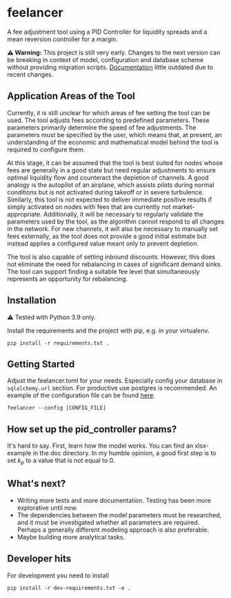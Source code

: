# feelancer

A fee adjustment tool using a PID Controller for liquidity spreads and a mean
reversion controller for a margin. 

**⚠️ Warning:** This project is still very early. Changes to the next version can
be breaking in context of model, configuration and database scheme without providing
migration scripts. [Documentation](docs/math.md) little outdated due to recent
changes.

## Application Areas of the Tool

Currently, it is still unclear for which areas of fee setting the tool can
be used. The tool adjusts fees according to predefined parameters. These
parameters primarily determine the speed of fee adjustments. The parameters
must be specified by the user, which means that, at present, an understanding
of the economic and mathematical model behind the tool is required to
configure them.

At this stage, it can be assumed that the tool is best suited for nodes
whose fees are generally in a good state but need regular adjustments to
ensure optimal liquidity flow and counteract the depletion of channels. A
good analogy is the autopilot of an airplane, which assists pilots during
normal conditions but is not activated during takeoff or in severe turbulence.
Similarly, this tool is not expected to deliver immediate positive results
if simply activated on nodes with fees that are currently not market-
appropriate. Additionally, it will be necessary to regularly validate the
parameters used by the tool, as the algorithm cannot respond to all changes
in the network. For new channels, it will also be necessary to manually set
fees externally, as the tool does not provide a good initial estimate but
instead applies a configured value meant only to prevent depletion.

The tool is also capable of setting inbound discounts. However, this does
not eliminate the need for rebalancing in cases of significant demand sinks.
The tool can support finding a suitable fee level that simultaneously
represents an opportunity for rebalancing.

## Installation

⚠️  Tested with Python 3.9 only.

Install the requirements and the project with pip, e.g. in your virtualenv.
```
pip install -r requirements.txt .
```

## Getting Started

Adjust the feelancer.toml for your needs. Especially config your database in
`sqlalchemy.url` section. For productive use postgres is recommended. 
An example of the configuration file can be found [here](docker_demo/app/feelancer.toml).


```
feelancer --config [CONFIG_FILE]
```

## How set up the pid_controller params?

It's hard to say. First, learn how the model works. You can find an xlsx-example
in the doc directory. In my humble opinion, a good first step is to set $k_p$ to
a value that is not equal to 0.

## What's next?
- Writing more tests and more documentation. Testing has been more explorative
until now.
- The dependencies between the model parameters must be researched, and it must
be investigated whether all parameters are required. Perhaps a generally 
different modeling approach is also preferable.
- Maybe building more analytical tasks.

## Developer hits

For development you need to install

```
pip install -r dev-requirements.txt -e .
```
